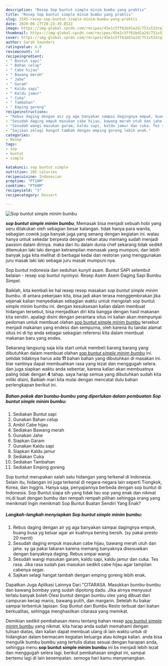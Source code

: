 ```yaml
---
description: "Resep Sop buntut simple minim bumbu yang praktis"
title: "Resep Sop buntut simple minim bumbu yang praktis"
slug: 1545-resep-sop-buntut-simple-minim-bumbu-yang-praktis
date: 2020-06-27T20:23:39.852Z
image: https://img-global.cpcdn.com/recipes/45e1c5ff61bd1a2d/751x532cq70/sop-buntut-simple-minim-bumbu-foto-resep-utama.jpg
thumbnail: https://img-global.cpcdn.com/recipes/45e1c5ff61bd1a2d/751x532cq70/sop-buntut-simple-minim-bumbu-foto-resep-utama.jpg
cover: https://img-global.cpcdn.com/recipes/45e1c5ff61bd1a2d/751x532cq70/sop-buntut-simple-minim-bumbu-foto-resep-utama.jpg
author: Sarah Saunders
ratingvalue: 4.8
reviewcount: 14
recipeingredient:
- " Buntut sapi"
- " Bahan celup"
- " Cabe hijau"
- " Bawang merah"
- " Jahe"
- " Garam"
- " Kaldu sapi"
- " Kaldu jamur"
- " Cuka"
- " Tambahan"
- " Emping goreng"
recipeinstructions:
- "Rebus daging dengan air yg aga banyakan sampai dagingnya empuk, buang busa yg keluar agar air kuahnya bening bersih. (sy pakai presto 20 menit)"
- "Sesudah daging empuk masukan cabe hijau, bawang merah utuh dan jahe. sy ga pakai takaran karena memang banyaknya disesuaikan dengan banyaknya daging. Rebus smpai wangi."
- "Sesudah wangi masukan garam, kaldu sapi, kaldu jamur dan cuka. Tes rasa. Jika rasa sudah pas masukan sedikit cabe hijau agar tampilan cabenya segar."
- "Sajikan selagi hangat tambah dengan emping goreng lebih enak."
categories:
- Resep
tags:
- sop
- buntut
- simple

katakunci: sop buntut simple 
nutrition: 205 calories
recipecuisine: Indonesian
preptime: "PT10M"
cooktime: "PT60M"
recipeyield: "3"
recipecategory: Dessert

---
```



![Sop buntut simple minim bumbu](https://img-global.cpcdn.com/recipes/45e1c5ff61bd1a2d/751x532cq70/sop-buntut-simple-minim-bumbu-foto-resep-utama.jpg)

<b><i>sop buntut simple minim bumbu</i></b>, Memasak bisa menjadi sebuah hobi yang seru dilakukan oleh sebagian besar kalangan. tidak hanya para wanita, sebagian cowok juga banyak juga yang senang dengan kegiatan ini. walau hanya untuk sekedar berpesta dengan rekan atau memang sudah menjadi passion dalam dirinya. maka dari itu dalam dunia chef sekarang tidak sedikit ditemukan laki laki dengan ketrampilan memasak yang mumpuni, dan lebih banyak juga kita melihat di berbagai kedai dan restoran yang menggunakan juru masak laki laki sebagai juru masak mumpuni nya.

Sop buntut indonesia dan seduhan kunyit asam. Buntut SAPI selembut belaian - resep sop buntut nyoinyoi. Resep Asem Asem Daging Sapi Bumbu Simpel.

Baiklah, kita kembali ke hal resep resep masakan <i>sop buntut simple minim bumbu</i>. di antara pekerjaan kita, bisa jadi akan terasa menggembirakan jika sejenak kalian menyediakan sebagian waktu untuk mengolah sop buntut simple minim bumbu ini. dengan kesuksesan kalian dalam membuat hidangan tersebut, bisa menjadikan diri kita bangga dengan hasil makanan kita sendiri. apalagi disini dengan perantara situs ini kalian akan mempunyai pedoman untuk membuat olahan <u>sop buntut simple minim bumbu</u> tersebut menjadi makanan yang endess dan sempurna, oleh karena itu tandai alamat situs ini di hp anda sebagai sebagian referensi kita dalam membuat makanan baru yang endes.


Sekarang langsung saja kita start untuk membeli barang barang yang dibutuhkan dalam membuat olahan <u><i>sop buntut simple minim bumbu</i></u> ini. setidak tidaknya harus ada <b>11</b> bahan bahan yang dibutuhkan di masakan ini. biar nantinya dapat membuahkan rasa yang lezat dan menggugah selera. dan juga siapkan waktu anda sebentar, karena kalian akan membuatnya paling tidak dengan <b>4</b> tahap. saya harap semua yang dibutuhkan sudah kita miliki disini, Baiklah mari kita mulai dengan mencatat dulu bahan perlengkapan berikut ini.

<!--inarticleads1-->

##### Bahan pokok dan bumbu-bumbu yang diperlukan dalam pembuatan Sop buntut simple minim bumbu:

1. Sediakan  Buntut sapi
1. Gunakan  Bahan celup
1. Ambil  Cabe hijau
1. Sediakan  Bawang merah
1. Gunakan  Jahe
1. Siapkan  Garam
1. Gunakan  Kaldu sapi
1. Siapkan  Kaldu jamur
1. Sediakan  Cuka
1. Sediakan  Tambahan
1. Sediakan  Emping goreng


Sop buntut merupakan salah satu hidangan yang terkenal di Indonesia. Selain itu, hidangan ini juga terkenal di negara-negara lain seperti Tiongkok, Korea, dan Inggris. Hanya saja, penyajiannya berbeda dengan sop buntut di Indonesia. Sop Buntut.siapa sih yang tidak tau sop yang enak dan nikmat ini,di buat dengan bumbu dan rempah rempah pilihan sehingga orang yang menikmati Ingin menikmati Sop Buntut Buatan Sendiri Yang Enak? 

<!--inarticleads2-->

##### Langkah-langkah menyiapkan Sop buntut simple minim bumbu:

1. Rebus daging dengan air yg aga banyakan sampai dagingnya empuk, buang busa yg keluar agar air kuahnya bening bersih. (sy pakai presto 20 menit)
1. Sesudah daging empuk masukan cabe hijau, bawang merah utuh dan jahe. sy ga pakai takaran karena memang banyaknya disesuaikan dengan banyaknya daging. Rebus smpai wangi.
1. Sesudah wangi masukan garam, kaldu sapi, kaldu jamur dan cuka. Tes rasa. Jika rasa sudah pas masukan sedikit cabe hijau agar tampilan cabenya segar.
1. Sajikan selagi hangat tambah dengan emping goreng lebih enak.


Dapatkan Juga Aplikasi Lainnya Dari &#34;CITARASA. Masukkan bumbu-bumbu dan bawang bombay yang sudah dipotong dadu. Jika airnya menyusut terlalu banyak boleh Olesi buntut dengan bumbu oles yang dibuat dari campuran kecap manis, bawang putih, dan margarin. Setelah itu bakar sampai terbentuk lapisan. Sop Buntut dari Bumbu Resto terbuat dari bahan berkualitas, sehingga menghasilkan citarasa yang memikat. 

Demikian sedikit pembahasan menu tentang bahan resep <u>sop buntut simple minim bumbu</u> yang nikmat. kita harap anda sudah memahami dengan tulisan diatas, dan kalian dapat membuat ulang di lain waktu untuk di hidangkan dalam bermacam kegiatan keluarga atau kolega kalian. anda bisa mengulik bumbu bumbu yang tertulis diatas sesuai dengan harapan anda, sehingga menu <b>sop buntut simple minim bumbu</b> ini bs menjadi lebih lezat dan menggugah selera lagi. berikut pembahasan singkat ini, sampai bertemu lagi di lain kesempatan. semoga hari kamu menyenangkan.
